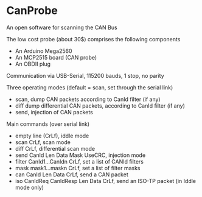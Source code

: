 # CanProbe
An open software for scanning the CAN Bus

The low cost probe (about 30$) comprises the following components
- An Arduino Mega2560
- An MCP2515 board (CAN probe)
- An OBDII plug

Communication via USB-Serial, 115200 bauds, 1 stop, no parity

Three operating modes (default = scan, set through the serial link)
- scan, dump CAN packets according to CanId filter (if any)
- diff dump differential CAN packets, according to CanId filter (if any)
- send, injection of CAN packets

Main commands (over serial link)
- empty line (CrLf), iddle mode
- scan CrLf, scan mode
- diff CrLf, differential scan mode
- send CanId Len Data Mask UseCRC,  injection mode 
- filter CanId1...CanIdn CrLf, set a list of CANId filters
- mask  mask1...maskn CrLf, set a list of filter masks
- can CanId Len Data CrLf, send a CAN packet
- iso CanIdReq CanIdResp Len Data CrLf, send an ISO-TP packet (in Iddle mode only)

